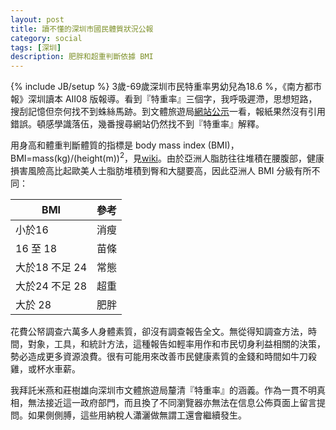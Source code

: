 ```yaml
---
layout: post
title: 讀不懂的深圳市國民體質狀況公報
category: social
tags: [深圳]
description: 肥胖和超重判斷依據 BMI
---
```


{% include JB/setup %}
3歲-69歲深圳市民特重率男幼兒為18.6 %，《南方都市報》深圳讀本 AⅡ08 版報導。看到『特重率』三個字，我呼吸遲滯，思想短路，搜刮記憶但奈何找不到蛛絲馬跡。到文體旅遊局[網站公示](http://www.szwtl.gov.cn/engine/gettemplate.jsp?temp_Id=47&guid=%7BCB5B2D36-0000-0000-0B3B-010600000071%7D&pid=61)一看，報紙果然沒有引用錯誤。頓感學識落伍，幾番搜尋網站仍然找不到『特重率』解釋。

用身高和體重判斷體質的指標是 body mass index (BMI)，BMI=mass(kg)/(height(m))<sup>2</sup>，見[wiki](http://en.wikipedia.org/wiki/Body_mass_index)。由於亞洲人脂肪往往堆積在腰腹部，健康損害風險高比起歐美人士脂肪堆積到臀和大腿要高，因此亞洲人 BMI 分級有所不同：

| 	BMI          | 參考 |
|----------------|-----:|
| 小於16         | 消瘦 |
| 16 至 18       | 苗條 |
| 大於18 不足 24 | 常態 |
| 大於24 不足 28 | 超重 |
| 大於 28        | 肥胖 |

花費公帑調查六萬多人身體素質，卻沒有調查報告全文。無從得知調查方法，時間，對象，工具，和統計方法，這種報告如輕率用作和市民切身利益相關的決策，勢必造成更多資源浪費。很有可能用來改善市民健康素質的金錢和時間如牛刀殺雞，或杯水車薪。

我拜託米燕和莊樹雄向深圳市文體旅遊局釐清『特重率』的涵義。作為一貫不明真相，無法接近這一政府部門，而且換了不同瀏覽器亦無法在信息公佈頁面上留言提問。如果側側膊，這些用納稅人瀟灑做無謂工還會繼續發生。
